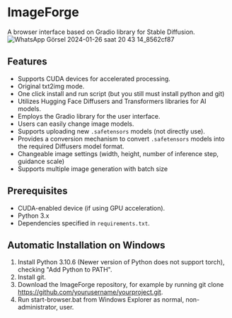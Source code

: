 # ImageForge

A browser interface based on Gradio library for Stable Diffusion.
![WhatsApp Görsel 2024-01-26 saat 20 43 14_8562cf87](https://github.com/berkayguzel06/ImageForge/assets/98205992/c58d0302-52f6-4fcb-9b54-7baf677b20b0)

## Features

- Supports CUDA devices for accelerated processing.
- Original txt2img mode.
- One click install and run script (but you still must install python and git)
- Utilizes Hugging Face Diffusers and Transformers libraries for AI models.
- Employs the Gradio library for the user interface.
- Users can easily change image models.
- Supports uploading new `.safetensors` models (not directly use).
- Provides a conversion mechanism to convert `.safetensors` models into the required Diffusers model format.
- Changeable image settings (width, height, number of inference step, guidance scale)
- Supports multiple image generation with batch size

## Prerequisites

- CUDA-enabled device (if using GPU acceleration).
- Python 3.x
- Dependencies specified in `requirements.txt`.

## Automatic Installation on Windows
1. Install Python 3.10.6 (Newer version of Python does not support torch), checking "Add Python to PATH".
2. Install git.
3. Download the ImageForge repository, for example by running git clone https://github.com/yourusername/yourproject.git.
4. Run start-browser.bat from Windows Explorer as normal, non-administrator, user.
